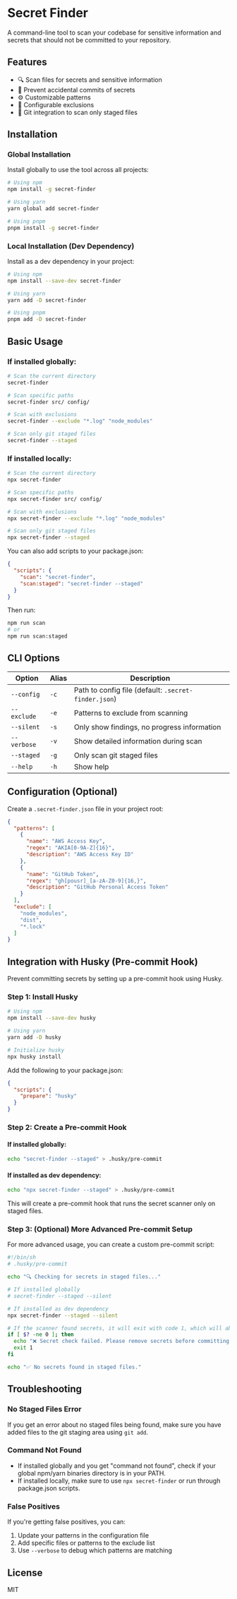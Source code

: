 # Secret Finder

A command-line tool to scan your codebase for sensitive information and secrets that should not be committed to your repository.

## Features

- 🔍 Scan files for secrets and sensitive information
- 🚫 Prevent accidental commits of secrets
- ⚙️ Customizable patterns
- 🔧 Configurable exclusions
- 🔄 Git integration to scan only staged files

## Installation

### Global Installation

Install globally to use the tool across all projects:

```bash
# Using npm
npm install -g secret-finder

# Using yarn
yarn global add secret-finder

# Using pnpm
pnpm install -g secret-finder
```

### Local Installation (Dev Dependency)

Install as a dev dependency in your project:

```bash
# Using npm
npm install --save-dev secret-finder

# Using yarn
yarn add -D secret-finder

# Using pnpm
pnpm add -D secret-finder
```

## Basic Usage

### If installed globally:

```bash
# Scan the current directory
secret-finder

# Scan specific paths
secret-finder src/ config/

# Scan with exclusions
secret-finder --exclude "*.log" "node_modules"

# Scan only git staged files
secret-finder --staged
```

### If installed locally:

```bash
# Scan the current directory
npx secret-finder

# Scan specific paths
npx secret-finder src/ config/

# Scan with exclusions
npx secret-finder --exclude "*.log" "node_modules"

# Scan only git staged files
npx secret-finder --staged
```

You can also add scripts to your package.json:

```json
{
  "scripts": {
    "scan": "secret-finder",
    "scan:staged": "secret-finder --staged"
  }
}
```

Then run:
```bash
npm run scan
# or
npm run scan:staged
```

## CLI Options

| Option | Alias | Description |
| ------ | ----- | ----------- |
| `--config` | `-c` | Path to config file (default: `.secret-finder.json`) |
| `--exclude` | `-e` | Patterns to exclude from scanning |
| `--silent` | `-s` | Only show findings, no progress information |
| `--verbose` | `-v` | Show detailed information during scan |
| `--staged` | `-g` | Only scan git staged files |
| `--help` | `-h` | Show help |

## Configuration (Optional)

Create a `.secret-finder.json` file in your project root:

```json
{
  "patterns": [
    {
      "name": "AWS Access Key",
      "regex": "AKIA[0-9A-Z]{16}",
      "description": "AWS Access Key ID"
    },
    {
      "name": "GitHub Token",
      "regex": "gh[pousr]_[a-zA-Z0-9]{16,}",
      "description": "GitHub Personal Access Token"
    }
  ],
  "exclude": [
    "node_modules",
    "dist",
    "*.lock"
  ]
}
```

## Integration with Husky (Pre-commit Hook)

Prevent committing secrets by setting up a pre-commit hook using Husky.

### Step 1: Install Husky

```bash
# Using npm
npm install --save-dev husky

# Using yarn
yarn add -D husky

# Initialize husky
npx husky install
```

Add the following to your package.json:

```json
{
  "scripts": {
    "prepare": "husky"
  }
}
```

### Step 2: Create a Pre-commit Hook

#### If installed globally:

```bash
echo "secret-finder --staged" > .husky/pre-commit
```

#### If installed as dev dependency:

```bash
echo "npx secret-finder --staged" > .husky/pre-commit
```

This will create a pre-commit hook that runs the secret scanner only on staged files.

### Step 3: (Optional) More Advanced Pre-commit Setup

For more advanced usage, you can create a custom pre-commit script:

```bash
#!/bin/sh
# .husky/pre-commit

echo "🔍 Checking for secrets in staged files..."

# If installed globally
# secret-finder --staged --silent

# If installed as dev dependency
npx secret-finder --staged --silent

# If the scanner found secrets, it will exit with code 1, which will abort the commit
if [ $? -ne 0 ]; then
  echo "❌ Secret check failed. Please remove secrets before committing."
  exit 1
fi

echo "✅ No secrets found in staged files."
```

## Troubleshooting

### No Staged Files Error

If you get an error about no staged files being found, make sure you have added files to the git staging area using `git add`.

### Command Not Found

- If installed globally and you get "command not found", check if your global npm/yarn binaries directory is in your PATH.
- If installed locally, make sure to use `npx secret-finder` or run through package.json scripts.

### False Positives

If you're getting false positives, you can:
1. Update your patterns in the configuration file
2. Add specific files or patterns to the exclude list
3. Use `--verbose` to debug which patterns are matching

## License

MIT